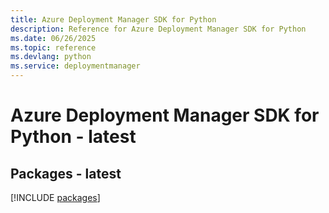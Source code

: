 ```yaml
---
title: Azure Deployment Manager SDK for Python
description: Reference for Azure Deployment Manager SDK for Python
ms.date: 06/26/2025
ms.topic: reference
ms.devlang: python
ms.service: deploymentmanager
---
```

# Azure Deployment Manager SDK for Python - latest
## Packages - latest
[!INCLUDE [packages](deployment-manager-index.md)]